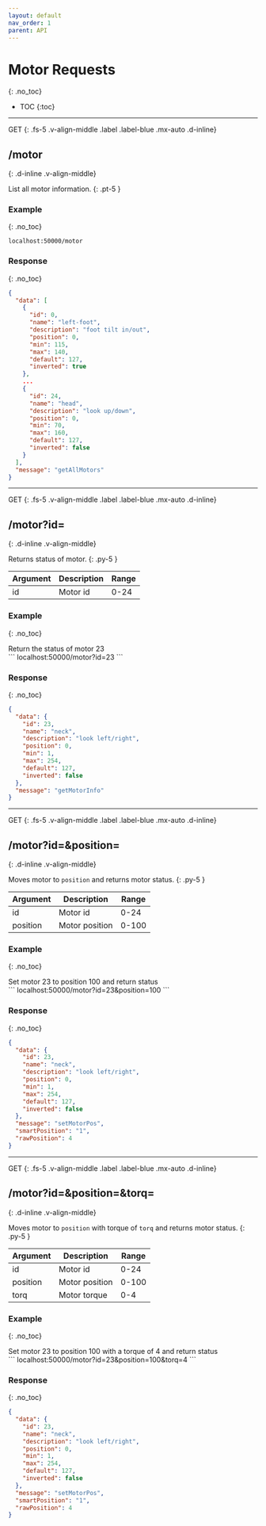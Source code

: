 ```yaml
---
layout: default
nav_order: 1
parent: API
---
```


# Motor Requests
{: .no_toc}

- TOC
{:toc}

---
GET
{: .fs-5 .v-align-middle .label .label-blue .mx-auto .d-inline}

## /motor
{: .d-inline .v-align-middle}

List all motor information.
{: .pt-5 }


### Example
{: .no_toc}
```
localhost:50000/motor
```

### Response
{: .no_toc}
```json
{
  "data": [
    {
      "id": 0,
      "name": "left-foot",
      "description": "foot tilt in/out",
      "position": 0,
      "min": 115,
      "max": 140,
      "default": 127,
      "inverted": true
    },
	...
    {
      "id": 24,
      "name": "head",
      "description": "look up/down",
      "position": 0,
      "min": 70,
      "max": 160,
      "default": 127,
      "inverted": false
    }
  ],
  "message": "getAllMotors"
}
```

---

GET
{: .fs-5 .v-align-middle .label .label-blue .mx-auto .d-inline}

## /motor?id=
{: .d-inline .v-align-middle}

Returns status of motor.
{: .py-5 }

| Argument | Description            | Range |
|----------|------------------------|-------|
| id       | Motor id               | 0-24  |

### Example
{: .no_toc}
<div class="code-example" markdown="1">
Return the status of motor 23
</div>
```
localhost:50000/motor?id=23
```

### Response
{: .no_toc}
```json
{
  "data": {
    "id": 23,
    "name": "neck",
    "description": "look left/right",
    "position": 0,
    "min": 1,
    "max": 254,
    "default": 127,
    "inverted": false
  },
  "message": "getMotorInfo"
}
```

---

GET
{: .fs-5 .v-align-middle .label .label-blue .mx-auto .d-inline}

## /motor?id=&position=
{: .d-inline .v-align-middle}

Moves motor to `position` and returns motor status.
{: .py-5 }

| Argument | Description    | Range |
|----------|----------------|-------|
| id       | Motor id       | 0-24  |
| position | Motor position | 0-100 |

### Example
{: .no_toc}
<div class="code-example" markdown="1">
Set motor 23 to position 100 and return status
</div>
```
localhost:50000/motor?id=23&position=100
```

### Response
{: .no_toc}
```json
{
  "data": {
    "id": 23,
    "name": "neck",
    "description": "look left/right",
    "position": 0,
    "min": 1,
    "max": 254,
    "default": 127,
    "inverted": false
  },
  "message": "setMotorPos",
  "smartPosition": "1",
  "rawPosition": 4
}
```

---

GET
{: .fs-5 .v-align-middle .label .label-blue .mx-auto .d-inline}

## /motor?id=&position=&torq=
{: .d-inline .v-align-middle}

Moves motor to `position` with torque of `torq` and returns motor status.
{: .py-5 }

| Argument | Description    | Range |
|----------|----------------|-------|
| id       | Motor id       | 0-24  |
| position | Motor position | 0-100 |
| torq     | Motor torque   | 0-4   |

### Example
{: .no_toc}
<div class="code-example" markdown="1">
Set motor 23 to position 100 with a torque of 4 and return status
</div>
```
localhost:50000/motor?id=23&position=100&torq=4
```

### Response
{: .no_toc}
```json
{
  "data": {
    "id": 23,
    "name": "neck",
    "description": "look left/right",
    "position": 0,
    "min": 1,
    "max": 254,
    "default": 127,
    "inverted": false
  },
  "message": "setMotorPos",
  "smartPosition": "1",
  "rawPosition": 4
}
```
